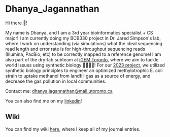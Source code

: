 # Dhanya_Jagannathan
Hi there 👋!

My name is Dhanya, and I am a 3rd year bioinformatics specialist + CS major! I am currently doing my BCB330 project in Dr. Jared Simpson's lab, where I work on understanding (via simulations) what the ideal sequencing read length and error rate is for high-throughput sequencing reads (Illumina, PacBio, etc) to be correctly mapped to a reference genome! I am also part of the dry-lab subteam at [iGEM Toronto](https://igem-toronto.github.io/), where we aim to tackle world issues using synthetic biology 🧬🧪👩‍🔬! For our [2023 project](https://2023.igem.wiki/toronto/), we utilized synthetic biology principles to engineer an optimized methylotrophic E. coli strain to uptake methanol from landfill gas as a source of energy, and decrease the gas pollution in local communities. 

Contact me: dhanya.jagannathan@mail.utoronto.ca 

You can also find me on my [linkedin](https://www.linkedin.com/in/dhanya-j-801825199/)!


## Wiki
You can find my wiki [here](https://github.com/bcb420-2024/Dhanya_Jagannathan/wiki), where I keep all of my journal entries. 

